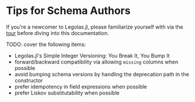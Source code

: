 # Tips for Schema Authors

If you're a newcomer to Legolas.jl, please familiarize yourself with via the [tour](https://github.com/beacon-biosignals/Legolas.jl/blob/master/examples/tour.jl) before diving into this documentation.

TODO: cover the following items:

- Legolas.jl's Simple Integer Versioning: You Break It, You Bump It
- forward/backward compatibility via allowing `missing` columns when possible
- avoid bumping schema versions by handling the deprecation path in the constructor
- prefer idempotency in field expressions when possible
- prefer Liskov substitutability when possible

